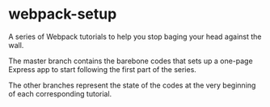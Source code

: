# webpack-setup
A series of Webpack tutorials to help you stop baging your head against the wall.

The master branch contains the barebone codes that sets up a one-page Express app to start following the first part of the series.

The other branches represent the state of the codes at the very beginning of each corresponding tutorial.
